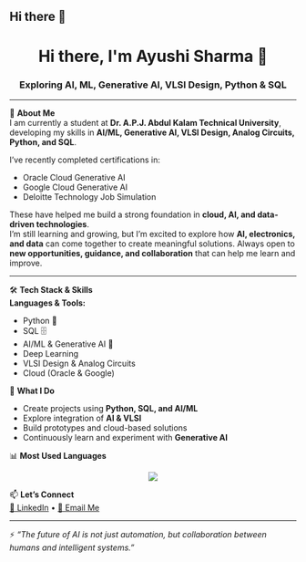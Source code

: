 ## Hi there 👋<h1 align="center">Hi there, I'm Ayushi Sharma 👋</h1>
<h3 align="center">Exploring AI, ML, Generative AI, VLSI Design, Python & SQL</h3>

---

🚀 **About Me**  
I am currently a student at **Dr. A.P.J. Abdul Kalam Technical University**, developing my skills in **AI/ML, Generative AI, VLSI Design, Analog Circuits, Python, and SQL**.  

I’ve recently completed certifications in:  
- Oracle Cloud Generative AI  
- Google Cloud Generative AI  
- Deloitte Technology Job Simulation  

These have helped me build a strong foundation in **cloud, AI, and data-driven technologies**.  
I’m still learning and growing, but I’m excited to explore how **AI, electronics, and data** can come together to create meaningful solutions. Always open to **new opportunities, guidance, and collaboration** that can help me learn and improve.  

---

🛠️ **Tech Stack & Skills**  
**Languages & Tools:**  
- Python 🐍  
- SQL 🗄️  
- AI/ML & Generative AI 🤖  
- Deep Learning  
- VLSI Design & Analog Circuits  
- Cloud (Oracle & Google)  


🌟 **What I Do**
- Create projects using **Python, SQL, and AI/ML**  
- Explore integration of **AI & VLSI**  
- Build prototypes and cloud-based solutions  
- Continuously learn and experiment with **Generative AI**  

📊 **Most Used Languages**  
<p align="center">
  <img src="https://github-readme-stats.vercel.app/api/top-langs/?username=ayushisharma50532-debug&layout=compact&theme=tokyonight" />
</p>

📫 **Let’s Connect**  
[💼 LinkedIn](https://www.linkedin.com/in/ayushi-sharma-867522342/) • [📧 Email Me](mailto:your.email@example.com)

---

⚡ _“The future of AI is not just automation, but collaboration between humans and intelligent systems.”_


<!--
**ayushisharma50532-debug/ayushisharma50532-debug** is a ✨ _special_ ✨ repository because its `README.md` (this file) appears on your GitHub profile.

Here are some ideas to get you started:

- 🔭 I’m currently working on ...
- 🌱 I’m currently learning ...
- 👯 I’m looking to collaborate on ...
- 🤔 I’m looking for help with ...
- 💬 Ask me about ...
- 📫 How to reach me: ...
- 😄 Pronouns: ...
- ⚡ Fun fact: ...
-->
